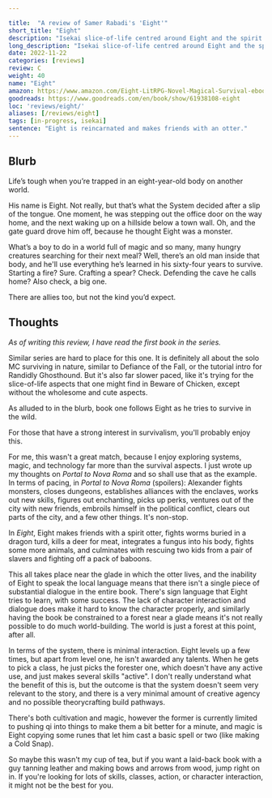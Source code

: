 ```yaml
---

title:  "A review of Samer Rabadi's 'Eight'"
short_title: "Eight"
description: "Isekai slice-of-life centred around Eight and the spirit he befriends."
long_description: "Isekai slice-of-life centred around Eight and the spirit he befriends."
date: 2022-11-22
categories: [reviews]
review: C
weight: 40
name: "Eight"
amazon: https://www.amazon.com/Eight-LitRPG-Novel-Magical-Survival-ebook/dp/B0B8XQXKFJ
goodreads: https://www.goodreads.com/en/book/show/61938108-eight
loc: 'reviews/eight/'
aliases: [/reviews/eight]
tags: [in-progress, isekai]
sentence: "Eight is reincarnated and makes friends with an otter."
---
```




## Blurb

Life’s tough when you’re trapped in an eight-year-old body on another world.

His name is Eight. Not really, but that’s what the System decided after a slip of the tongue. One moment, he was stepping out the office door on the way home, and the next waking up on a hillside below a town wall. Oh, and the gate guard drove him off, because he thought Eight was a monster.

What’s a boy to do in a world full of magic and so many, many hungry creatures searching for their next meal? Well, there’s an old man inside that body, and he'll use everything he’s learned in his sixty-four years to survive. Starting a fire? Sure. Crafting a spear? Check. Defending the cave he calls home? Also check, a big one.

There are allies too, but not the kind you’d expect.



## Thoughts

*As of writing this review, I have read the first book in the series.*

Similar series are hard to place for this one. It is definitely all about the solo MC surviving in nature, similar to Defiance of the Fall, or the tutorial intro for Randidly Ghosthound. But it's also far slower paced, like it's trying for the slice-of-life aspects that one might find in Beware of Chicken, except without the wholesome and cute aspects.

As alluded to in the blurb, book one follows Eight as he tries to survive in the wild.

For those that have a strong interest in survivalism, you'll probably enjoy this. 

For me, this wasn't a great match, because I enjoy exploring systems, magic, and technology far more than the survival aspects. I just wrote up my thoughts on *Portal to Nova Roma* and so shall use that as the example. In terms of pacing, in *Portal to Nova Roma* (spoilers): Alexander fights monsters, closes dungeons, establishes alliances with the enclaves, works out new skills, figures out enchanting, picks up perks, ventures out of the city with new friends, embroils himself in the political conflict, clears out parts of the city, and a few other things. It's non-stop. 

In *Eight*, Eight makes friends with a spirit otter, <span class="spoiler">fights worms buried in a dragon turd, kills a deer for meat, integrates a fungus into his body, fights some more animals, and culminates with rescuing two kids from a pair of slavers and fighting off a pack of baboons.</span>

This all takes place near the glade in which the otter lives, and the inability of Eight to speak the local language means that there isn't a single piece of substantial dialogue in the entire book. There's sign language that Eight tries to learn, with some success. The lack of character interaction and dialogue does make it hard to know the character properly, and similarly having the book be constrained to a forest near a glade means it's not really possible to do much world-building. The world is just a forest at this point, after all.

In terms of the system, there is minimal interaction. Eight levels up a few times, but apart from level one, he isn't awarded any talents. When he gets to pick a class, he just picks the forester one, which doesn't have any active use, and just makes several skills "active". I don't really understand what the benefit of this is, but the outcome is that the system doesn't seem very relevant to the story, and there is a very minimal amount of creative agency and no possible theorycrafting build pathways.

There's both cultivation and magic, however the former is currently limited to pushing qi into things to make them a bit better for a minute, and magic is Eight copying some runes that let him cast a basic spell or two (like making a Cold Snap).

So maybe this wasn't my cup of tea, but if you want a laid-back book with a guy tanning leather and making bows and arrows from wood, jump right on in. If you're looking for lots of skills, classes, action, or character interaction, it might not be the best for you.